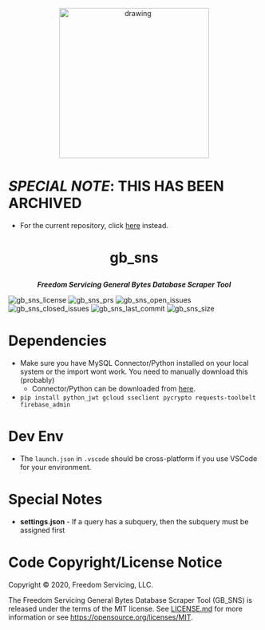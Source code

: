 <p align="center"><img src="https://raw.githubusercontent.com/freedomservicing/fs_branding/master/fs/fs_logo.jpg" alt="drawing" width="300"/></p>

# ***SPECIAL NOTE***: THIS HAS BEEN ARCHIVED
   * For the current repository, click [here](http://repo.freedomgateway.llc/freedomservicing/fs-gb-sns) instead.

# <p align="center"><b>gb_sns</b></p>
<p align="center"><b><i>Freedom Servicing General Bytes Database Scraper Tool</i></b></p>

![gb_sns_license](https://img.shields.io/github/license/freedomservicing/gb_sns?color=purple&style=flat-square) ![gb_sns_prs](https://img.shields.io/github/issues-pr-closed/freedomservicing/gb_sns?color=%234debc7&style=flat-square) ![gb_sns_open_issues](https://img.shields.io/github/issues-raw/freedomservicing/gb_sns?color=red&style=flat-square) ![gb_sns_closed_issues](https://img.shields.io/github/issues-closed-raw/freedomservicing/gb_sns?color=green&style=flat-square) ![gb_sns_last_commit](https://img.shields.io/github/last-commit/freedomservicing/gb_sns?style=flat-square) ![gb_sns_size](https://img.shields.io/github/repo-size/freedomservicing/gb_sns?style=flat-square) 

# Dependencies
* Make sure you have MySQL Connector/Python installed on your local system or the import wont work. You need to manually download this (probably)
    * Connector/Python can be downloaded from [here](https://dev.mysql.com/downloads/connector/python/).
* `pip install python_jwt gcloud sseclient pycrypto requests-toolbelt firebase_admin`

# Dev Env
* The `launch.json` in `.vscode` should be cross-platform if you use VSCode for your environment.

# Special Notes
* **settings.json** - If a query has a subquery, then the subquery must be assigned first

# Code Copyright/License Notice
Copyright © 2020, Freedom Servicing, LLC.

The Freedom Servicing General Bytes Database Scraper Tool (GB_SNS) is released under the terms of the MIT license. See [LICENSE.md](https://github.com/freedomservicing/gb_sns/blob/main/LICENSE.md) for more information or see https://opensource.org/licenses/MIT.
